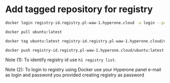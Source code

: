 # Add tagged repository for registry

```bash
docker login registry-id.registry.pl-waw-1.hyperone.cloud -u login --password password 

docker pull ubuntu:latest

docker tag ubuntu:latest registry-id.registry.pl-waw-1.hyperone.cloud/ubuntu:latest

docker push registry-id.registry.pl-waw-1.hyperone.cloud/ubuntu:latest
```

Note (1): To identify registry id use ```h1 registry list```.

Note (2): To login to registry using Docker use your Hyperone panel e-mail as login and password you provided creating registry as password 